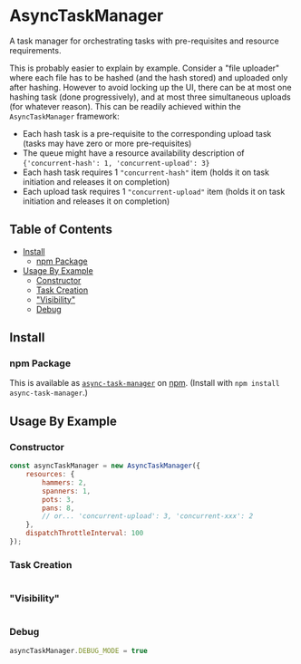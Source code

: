 # AsyncTaskManager

A task manager for orchestrating tasks with pre-requisites and resource requirements.

This is probably easier to explain by example. Consider a "file uploader" where each file has to be hashed (and the hash stored) and uploaded only after hashing. However to avoid locking up the UI, there can be at most one hashing task (done progressively), and at most three simultaneous uploads (for whatever reason). This can be readily achieved within the `AsyncTaskManager` framework:

 - Each hash task is a pre-requisite to the corresponding upload task (tasks may have zero or more pre-requisites)
 - The queue might have a resource availability description of `{'concurrent-hash': 1, 'concurrent-upload': 3}`
 - Each hash task requires 1 `"concurrent-hash"` item (holds it on task initiation and releases it on completion)
 - Each upload task requires 1 `"concurrent-upload"` item (holds it on task initiation and releases it on completion)

## Table of Contents

<!-- MarkdownTOC -->

- [Install](#install)
    - [npm Package](#npm-package)
- [Usage By Example](#usage-by-example)
    - [Constructor](#constructor)
    - [Task Creation](#task-creation)
    - ["Visibility"](#visibility)
    - [Debug](#debug)

<!-- /MarkdownTOC -->


## Install

### npm Package

This is available as [`async-task-manager`](https://www.npmjs.com/package/async-task-manager) on [npm](https://www.npmjs.com/). (Install with `npm install async-task-manager`.)

## Usage By Example

### Constructor
```javascript
const asyncTaskManager = new AsyncTaskManager({
    resources: {
        hammers: 2,
        spanners: 1,
        pots: 3,
        pans: 8,
        // or... 'concurrent-upload': 3, 'concurrent-xxx': 2
    },
    dispatchThrottleInterval: 100
});
```

### Task Creation

```javascript
```

### "Visibility"

```javascript
```

### Debug

```javascript
asyncTaskManager.DEBUG_MODE = true
```
